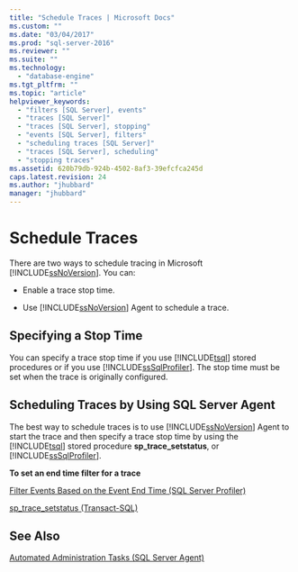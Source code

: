 ```yaml
---
title: "Schedule Traces | Microsoft Docs"
ms.custom: ""
ms.date: "03/04/2017"
ms.prod: "sql-server-2016"
ms.reviewer: ""
ms.suite: ""
ms.technology: 
  - "database-engine"
ms.tgt_pltfrm: ""
ms.topic: "article"
helpviewer_keywords: 
  - "filters [SQL Server], events"
  - "traces [SQL Server]"
  - "traces [SQL Server], stopping"
  - "events [SQL Server], filters"
  - "scheduling traces [SQL Server]"
  - "traces [SQL Server], scheduling"
  - "stopping traces"
ms.assetid: 620b79db-924b-4502-8af3-39efcfca245d
caps.latest.revision: 24
ms.author: "jhubbard"
manager: "jhubbard"
---
```

# Schedule Traces
  There are two ways to schedule tracing in Microsoft [!INCLUDE[ssNoVersion](../../a9notintoc/includes/ssnoversion-md.md)]. You can:  
  
-   Enable a trace stop time.  
  
-   Use [!INCLUDE[ssNoVersion](../../a9notintoc/includes/ssnoversion-md.md)] Agent to schedule a trace.  
  
## Specifying a Stop Time  
 You can specify a trace stop time if you use [!INCLUDE[tsql](../../a9notintoc/includes/tsql-md.md)] stored procedures or if you use [!INCLUDE[ssSqlProfiler](../../a9retired/includes/sssqlprofiler-md.md)]. The stop time must be set when the trace is originally configured.  
  
## Scheduling Traces by Using SQL Server Agent  
 The best way to schedule traces is to use [!INCLUDE[ssNoVersion](../../a9notintoc/includes/ssnoversion-md.md)] Agent to start the trace and then specify a trace stop time by using the [!INCLUDE[tsql](../../a9notintoc/includes/tsql-md.md)] stored procedure **sp_trace_setstatus**, or [!INCLUDE[ssSqlProfiler](../../a9retired/includes/sssqlprofiler-md.md)].  
  
 **To set an end time filter for a trace**  
  
 [Filter Events Based on the Event End Time &#40;SQL Server Profiler&#41;](../../tools/sql-server-profiler/filter-events-based-on-the-event-end-time-sql-server-profiler.md)  
  
 [sp_trace_setstatus &#40;Transact-SQL&#41;](../../relational-databases/reference/system-stored-procedures/sp-trace-setstatus-transact-sql.md)  
  
## See Also  
 [Automated Administration Tasks &#40;SQL Server Agent&#41;](../Topic/Automated%20Administration%20Tasks%20\(SQL%20Server%20Agent\).md)  
  
  